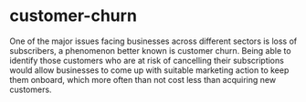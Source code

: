 # customer-churn

One of the major issues facing businesses across different sectors is loss of subscribers, a phenomenon better known is customer churn. Being able to identify those customers who are at risk of cancelling their subscriptions would allow businesses to come up with suitable marketing action to keep them onboard, which more often than not cost less than acquiring new customers.
